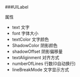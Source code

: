  ###UILabel


属性

- text    文字
- font   字体大小
- textColor  文字颜色
- ShadowColor  阴影颜色
- shadowOffset  阴影偏移量
- textAliginment  对齐方式
- numberOfLines  行数(0自动换行)
- lineBreakMode  文字显示方式

 